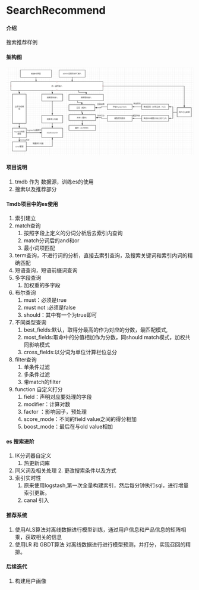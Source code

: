 # SearchRecommend

#### 介绍
搜索推荐样例

#### 架构图
![avatar](https://github.com/NewPracticer/SearchRecommend/blob/main/structure.png)

#### 项目说明
1. tmdb 作为 数据源，训练es的使用
2. 搜索以及推荐部分


#### Tmdb项目中的es使用
1.  索引建立
2.  match查询
	1. 按照字段上定义的分词分析后去索引内查询
	2. match分词后的and和or
	3. 最小词项匹配
3. term查询，不进行词的分析，直接去索引查询，及搜索关键词和索引内词的精确匹配
4. 短语查询，短语前缀词查询
5. 多字段查询
	1. 加权重的多字段
6.  布尔查询
	1. must：必须是true
	2. must not :必须是false
	3. should：其中有一个为true即可
7. 不同类型查询
	1. best_fields:默认，取得分最高的作为对应的分数，最匹配模式,
	2. most_fields:取命中的分值相加作为分数，同should match模式，加权共同影响模式
	3. cross_fields:以分词为单位计算栏位总分
8. filter查询
	1. 单条件过滤
	2. 多条件过滤
	3. 带match的filter
9. function 自定义打分
	1. field：声明对应要处理的字段
	2. modifier：计算对数
	3. factor ：影响因子，预处理
	4. score_mode：不同的field value之间的得分相加
	5. boost_mode：最后在与old value相加
 
#### es 搜索进阶
1. IK分词器自定义
	1. 热更新词库 
2. 同义词及相关处理
	2. 更改搜索条件以及方式
3. 索引实时性
	1. 原来使用logstash,第一次全量构建索引，然后每分钟执行sql，进行增量索引更新。
	2. canal 引入

#### 推荐系统
1. 使用ALS算法对离线数据进行模型训练，通过用户信息和产品信息的矩阵相乘，获取相关的信息
2. 使用LR 和 GBDT算法 对离线数据进行进行模型预测，并打分，实现召回的精排。

#### 后续迭代
1. 构建用户画像


